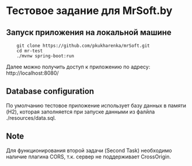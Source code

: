 # Тестовое задание для MrSoft.by


## Запуск приложения на локальной машине
```
	git clone https://github.com/pkukharenka/mrSoft.git
	cd mr-test
	./mvnw spring-boot:run
```

Далее можно получить доступ к приложению по адресу: http://localhost:8080/

## Database configuration

По умолчанию тестовое приложение использует базу данных в памяти (H2), которая
заполняется при запуске данными из фалйла ./resources/data.sql. 


## Note

Для функционирования второй задачи (Second Task) необходимо наличие плагина CORS, т.к.
сервер не поддерживает CrossOrigin.